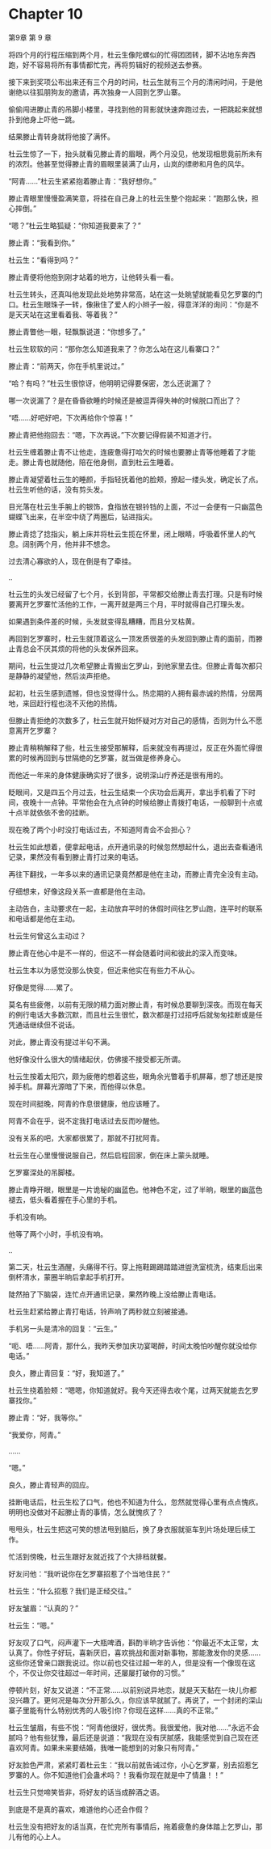 # Chapter 10

第9章 第 9 章

将四个月的行程压缩到两个月，杜云生像陀螺似的忙得团团转，脚不沾地东奔西跑，好不容易将所有事情都忙完，再将剪辑好的视频送去参赛。

接下来到奖项公布出来还有三个月的时间，杜云生就有三个月的清闲时间，于是他谢绝以往狐朋狗友的邀请，再次独身一人回到乞罗山寨。

偷偷闯进滕止青的吊脚小楼里，寻找到他的背影就快速奔跑过去，一把跳起来就想扑到他身上吓他一跳。

结果滕止青转身就将他接了满怀。

杜云生惊了一下，抬头就看见滕止青的眉眼，两个月没见，他发现相思竟前所未有的浓烈。他甚至觉得滕止青的眉眼里装满了山月，山岚的缥缈和月色的风华。

“阿青……”杜云生紧紧抱着滕止青：“我好想你。”

滕止青眼里慢慢盈满笑意，将挂在自己身上的杜云生整个抱起来：“跑那么快，担心摔倒。”

“嗯？”杜云生略狐疑：“你知道我要来了？”

滕止青：“我看到你。”

杜云生：“看得到吗？”

滕止青便将他抱到刚才站着的地方，让他转头看一看。

杜云生转头，还真叫他发现此处地势非常高，站在这一处眺望就能看见乞罗寨的门口。杜云生眼珠子一转，像揪住了爱人的小辫子一般，得意洋洋的询问：“你是不是天天站在这里看着我、等着我？”

滕止青瞥他一眼，轻飘飘说道：“你想多了。”

杜云生软软的问：“那你怎么知道我来了？你怎么站在这儿看寨口？”

滕止青：“前两天，你在手机里说过。”

“哈？有吗？”杜云生很惊讶，他明明记得要保密，怎么还说漏了？

哪一次说漏了？是在昏昏欲睡的时候还是被逗弄得失神的时候脱口而出了？

“唔……好吧好吧，下次再给你个惊喜！”

滕止青把他抱回去：“嗯，下次再说。”下次要记得假装不知道才行。

杜云生缠着滕止青不让他走，连疲惫得打哈欠的时候也要滕止青等他睡着了才能走。滕止青也就随他，陪在他身侧，直到杜云生睡着。

滕止青凝望着杜云生的睡颜，手指轻抚着他的脸颊，撩起一缕头发，确定长了点。杜云生听他的话，没有剪头发。

目光落在杜云生手腕上的银饰，食指放在银铃铛的上面，不过一会便有一只幽蓝色蝴蝶飞出来，在半空中绕了两圈后，钻进指尖。

滕止青捻了捻指尖，躺上床并将杜云生揽在怀里，闭上眼睛，呼吸着怀里人的气息。阔别两个月，他并非不想念。

过去清心寡欲的人，现在倒是有了牵挂。

..

杜云生的头发已经留了七个月，长到背部，平常都交给滕止青去打理。只是有时候要离开乞罗寨忙活他的工作，一离开就是两三个月，平时就得自己打理头发。

如果遇到条件差的时候，头发就变得乱糟糟，而且分叉枯黄。

再回到乞罗寨时，杜云生就顶着这么一顶发质很差的头发回到滕止青的面前，而滕止青总会不厌其烦的将他的头发保养回来。

期间，杜云生提过几次希望滕止青搬出乞罗山，到他家里去住。但滕止青每次都只是静静的凝望他，然后淡声拒绝。

起初，杜云生感到遗憾，但也没觉得什么。热恋期的人拥有最赤诚的热情，分居两地，来回赶行程也浇不灭他的热情。

但滕止青拒绝的次数多了，杜云生就开始怀疑对方对自己的感情，否则为什么不愿意离开乞罗寨？

滕止青稍稍解释了些，杜云生接受那解释，后来就没有再提过，反正在外面忙得很累的时候再回到与世隔绝的乞罗寨，就当做是修养身心。

而他近一年来的身体健康确实好了很多，说明深山疗养还是很有用的。

眨眼间，又是四五个月过去，杜云生结束一个庆功会后离开，拿出手机看了下时间，夜晚十一点钟。平常他会在九点钟的时候给滕止青拨打电话，一般聊到十点或十点半就依依不舍的挂断。

现在晚了两个小时没打电话过去，不知道阿青会不会担心？

杜云生如此想着，便拿起电话，点开通讯录的时候忽然想起什么，退出去查看通讯记录，果然没有看到滕止青打过来的电话。

再往下翻找，一年多以来的通讯记录竟然都是他在主动，而滕止青完全没有主动。

仔细想来，好像这段关系一直都是他在主动。

主动告白，主动要求在一起，主动放弃平时的休假时间往乞罗山跑，连平时的联系和电话都是他在主动。

杜云生何曾这么主动过？

滕止青在他心中是不一样的，但这不一样会随着时间和彼此的深入而变味。

杜云生本以为感觉没那么快变，但近来他实在有些力不从心。

好像是觉得……累了。

莫名有些疲倦，以前有无限的精力面对滕止青，有时候总要聊到深夜。而现在每天的例行电话大多数沉默，而且杜云生很忙，数次都是打过招呼后就匆匆挂断或是任凭通话继续但不说话。

对此，滕止青没有提过半句不满。

他好像没什么很大的情绪起伏，仿佛接不接受都无所谓。

杜云生按着太阳穴，颇为疲倦的想着这些，眼角余光瞥着手机屏幕，想了想还是按掉手机。屏幕光源暗了下来，而他得以休息。

现在时间挺晚，阿青的作息很健康，他应该睡了。

阿青不会在乎，说不定我打电话过去反而吵醒他。

没有关系的吧，大家都很累了，那就不打扰阿青。

杜云生在心里慢慢说服自己，然后启程回家，倒在床上蒙头就睡。

乞罗寨深处的吊脚楼。

滕止青睁开眼，眼里是一片诡秘的幽蓝色。他神色不定，过了半晌，眼里的幽蓝色褪去，低头看着握在手心里的手机。

手机没有响。

他等了两个小时，手机没有响。

..

第二天，杜云生酒醒，头痛得不行。穿上拖鞋踢踢踏踏进盥洗室梳洗，结束后出来倒杯清水，蒙圈半晌后拿起手机打开。

陡然拍了下脑袋，连忙点开通讯记录，果然昨晚上没给滕止青电话。

杜云生赶紧给滕止青打电话，铃声响了两秒就立刻被接通。

手机另一头是清冷的回复：“云生。”

“呃、唔……阿青，那什么，我昨天参加庆功宴喝醉，时间太晚怕吵醒你就没给你电话。”

良久，滕止青回复：“好，我知道了。”

杜云生挠着脸颊：“嗯嗯，你知道就好。我今天还得去收个尾，过两天就能去乞罗寨找你。”

滕止青：“好，我等你。”

“我爱你，阿青。”

……

“嗯。”

良久，滕止青轻声的回应。

挂断电话后，杜云生松了口气，他也不知道为什么，忽然就觉得心里有点点愧疚。明明也没做对不起滕止青的事情，怎么就愧疚了？

甩甩头，杜云生把这可笑的想法甩到脑后，换了身衣服就驱车到片场处理后续工作。

忙活到傍晚，杜云生跟好友就近找了个大排档就餐。

好友问他：“我听说你在乞罗寨招惹了个当地住民？”

杜云生：“什么招惹？我们是正经交往。”

好友皱眉：“认真的？”

杜云生：“嗯。”

好友叹了口气，闷声灌下一大瓶啤酒，斟酌半晌才告诉他：“你最近不太正常，太认真了。你性子好玩，喜新厌旧，喜欢挑战和面对新事物，那能激发你的灵感……这些你还曾亲口跟我说过。你以前也交往过超一年的人，但是没有一个像现在这个，不仅让你交往超过一年时间，还屡屡打破你的习惯。”

停顿片刻，好友又说道：“不正常……以前别说异地恋，就是天天黏在一块儿你都没兴趣了。更何况是每次分开那么久，你应该早就腻了。再说了，一个封闭的深山寨子里能有什么特别优秀的人吸引你？你现在这样……真的不正常。”

杜云生皱眉，有些不悦：“阿青他很好，很优秀。我很爱他，我对他……”永远不会腻吗？他有些犹豫，最后还是说道：“我现在没有厌腻感，我能感觉到自己现在还喜欢阿青。如果未来要结婚，我唯一能想到的对象只有阿青。”

好友脸色严肃，紧紧盯着杜云生：“我以前就告诫过你，小心乞罗寨，别去招惹乞罗寨的人。你不知道他们会蛊术吗？！我看你现在就是中了情蛊！！”

杜云生只觉啼笑皆非，将好友的话当成醉酒之语。

到底是不是真的喜欢，难道他的心还会作假？

杜云生没有把好友的话当真，在忙完所有事情后，拖着疲惫的身体踏上乞罗山，那儿有他的心上人。

